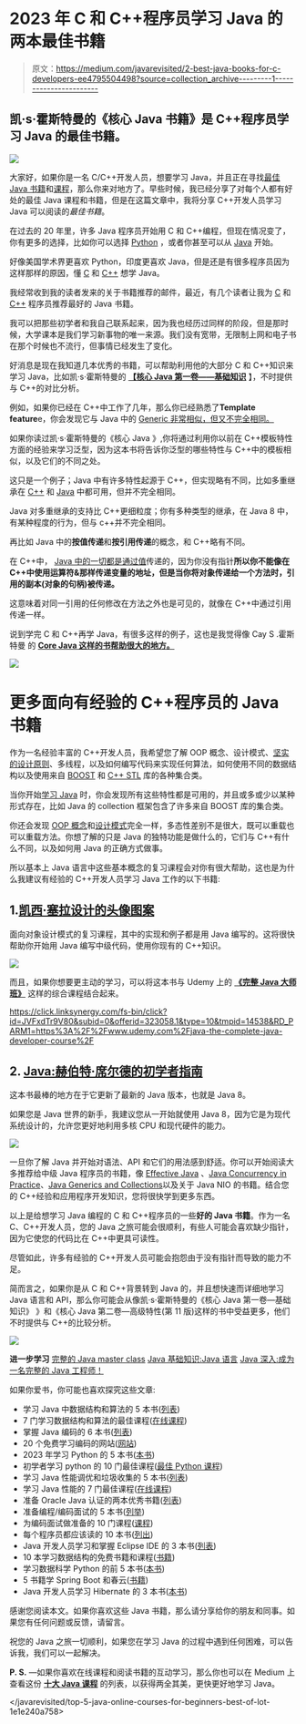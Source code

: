 # 2023 年 C 和 C++程序员学习 Java 的两本最佳书籍

> 原文：<https://medium.com/javarevisited/2-best-java-books-for-c-developers-ee4795504498?source=collection_archive---------1----------------------->

## 凯·s·霍斯特曼的《核心 Java 书籍》是 C++程序员学习 Java 的最佳书籍。

[![](img/259bde52bb66f50db7a314608f0ed0df.png)](https://www.amazon.com/Core-Java-I--Fundamentals-10th/dp/0134177304?tag=javamysqlanta-20)

大家好，如果你是一名 C/C++开发人员，想要学习 Java，并且正在寻找[最佳 Java 书籍](/javarevisited/5-best-core-java-books-for-beginners-20e3f723e3a)和[课程](/javarevisited/top-5-java-online-courses-for-beginners-best-of-lot-1e1e240a758)，那么你来对地方了。早些时候，我已经分享了对每个人都有好处的最佳 Java 课程和书籍，但是在这篇文章中，我将分享 C++开发人员学习 Java 可以阅读的*最佳书籍*。

在过去的 20 年里，许多 Java 程序员开始用 C 和 C++编程，但现在情况变了，你有更多的选择，比如你可以选择 [Python](https://javarevisited.blogspot.com/2018/12/10-free-python-courses-for-programmers.html) ，或者你甚至可以从 [Java](https://javarevisited.blogspot.com/2018/05/top-5-java-courses-for-beginners-to-learn-online.html) 开始。

好像美国学术界更喜欢 Python，印度更喜欢 Java，但是还是有很多程序员因为这样那样的原因，懂 [C](/javarevisited/top-10-courses-to-learn-c-for-beginners-best-and-free-4afc262a544e) 和 [C++](/javarevisited/top-10-courses-to-learn-c-for-beginners-best-and-free-4afc262a544e) 想学 Java。

我经常收到我的读者发来的关于书籍推荐的邮件，最近，有几个读者让我为 [C](https://javarevisited.blogspot.com/2018/01/top-5-free-data-structure-and-algorithm-courses-java--c-programmers.html#axzz5gasTpUc2) 和 [C++](http://www.java67.com/2018/02/5-free-cpp-courses-to-learn-programming.html) 程序员推荐最好的 Java 书籍。

我可以把那些初学者和我自己联系起来，因为我也经历过同样的阶段，但是那时候，大学课本是我们学习新事物的唯一来源。我们没有宽带，无限制上网和电子书在那个时候也不流行，但事情已经发生了变化。

好消息是现在我知道几本优秀的书籍，可以帮助利用他的大部分 C 和 C++知识来学习 Java，比如凯·s·霍斯特曼的 [**【核心 Java 第一卷——基础知识**](https://www.amazon.com/Core-Java-I--Fundamentals-10th/dp/0134177304?tag=javamysqlanta-20) 】，不时提供与 C++的对比分析。

例如，如果你已经在 C++中工作了几年，那么你已经熟悉了**Template feature**e，你会发现它与 Java 中的 [Generic 非常相似，但又不完全相同。](https://www.java67.com/2019/07/top-50-java-generics-and-collection-interview-questions.html)

如果你读过凯·s·霍斯特曼的《核心 Java 》,你将通过利用你以前在 C++模板特性方面的经验来学习泛型，因为这本书将告诉你泛型的哪些特性与 C++中的模板相似，以及它们的不同之处。

这只是一个例子；Java 中有许多特性起源于 C++，但实现略有不同，比如多重继承在 [C++](https://hackernoon.com/top-5-free-c-courses-to-learn-programming-in-2019-d27352277da0) 和 [Java](/javarevisited/10-free-courses-to-learn-java-in-2019-22d1f33a3915) 中都可用，但并不完全相同。

Java 对多重继承的支持比 C++更细粒度；你有多种类型的继承，在 Java 8 中，有某种程度的行为，但与 c++并不完全相同。

再比如 Java 中的**按值传递**和**按引用传递**的概念，和 C++略有不同。

在 C++中， [Java 中的一切都是通过值](https://javarevisited.blogspot.com/2012/12/does-java-pass-by-value-or-pass-by-reference.html)传递的，因为你没有指针**所以你不能像在 C++中使用运算符&那样传递变量的地址，但是当你将对象传递给一个方法时，引用的副本(对象的句柄)被传递。**

这意味着对同一引用的任何修改在方法之外也是可见的，就像在 C++中通过引用传递一样。

说到学完 C 和 C++再学 Java，有很多这样的例子，这也是我觉得像 Cay S .霍斯特曼 的 [**Core Java 这样的书帮助很大的地方。**](https://www.amazon.com/Core-Java-I--Fundamentals-10th/dp/0134177304?tag=javamysqlanta-20)

[![](img/2bb1f7992bb8f9c43a037cfff997de29.png)](https://www.amazon.com/Core-Java-I--Fundamentals-10th/dp/0134177304?tag=javamysqlanta-20)

# 更多面向有经验的 C++程序员的 Java 书籍

作为一名经验丰富的 C++开发人员，我希望您了解 OOP 概念、设计模式、[坚实的设计原则](http://javarevisited.blogspot.com/2012/03/10-object-oriented-design-principles.html)、多线程，以及如何编写代码来实现任何算法，如何使用不同的数据结构以及使用来自 [BOOST](https://www.boost.org/) 和 [C++ STL](https://www.cplusplus.com/reference/stl/) 库的各种集合类。

当你开始[学习 Java](/javarevisited/10-free-courses-to-learn-java-in-2019-22d1f33a3915?source=collection_home---4------8-----------------------) 时，你会发现所有这些特性都是可用的，并且或多或少以某种形式存在，比如 Java 的 collection 框架包含了许多来自 BOOST 库的集合类。

你还会发现 [OOP 概念](/javarevisited/my-favorite-courses-to-learn-object-oriented-programming-and-design-in-2019-197bab351733)和[设计模式](https://javarevisited.blogspot.com/2018/02/top-5-java-design-pattern-courses-for-developers.html)完全一样，多态性差别不是很大，既可以重载也可以重载方法。你想了解的只是 Java 的独特功能是做什么的，它们与 C++有什么不同，以及如何用 Java 的正确方式做事。

所以基本上 Java 语言中这些基本概念的复习课程会对你有很大帮助，这也是为什么我建议有经验的 C++开发人员学习 Java 工作的以下书籍:

## 1.[凯西·塞拉设计的头像图案](http://www.amazon.com/dp/0596009208/?tag=javamysqlanta-20)

面向对象设计模式的复习课程，其中的实现和例子都是用 Java 编写的。这将很快帮助你开始用 Java 编写中级代码，使用你现有的 C++知识。

[![](img/7bd8be207fda0714185239b3cae30ce4.png)](http://www.amazon.com/dp/0596009208/?tag=javamysqlanta-20)

而且，如果你想要更主动的学习，可以将这本书与 Udemy 上的 [**《完整 Java 大师班》**](https://click.linksynergy.com/fs-bin/click?id=JVFxdTr9V80&subid=0&offerid=323058.1&type=10&tmpid=14538&RD_PARM1=https%3A%2F%2Fwww.udemy.com%2Fjava-the-complete-java-developer-course%2F) 这样的综合课程结合起来。

<https://click.linksynergy.com/fs-bin/click?id=JVFxdTr9V80&subid=0&offerid=323058.1&type=10&tmpid=14538&RD_PARM1=https%3A%2F%2Fwww.udemy.com%2Fjava-the-complete-java-developer-course%2F>  

## 2. [Java:赫伯特·席尔德的初学者指南](https://www.amazon.com/Java-Beginners-Seventh-Herbert-Schildt/dp/1259589315?tag=javamysqlanta-20)

这本书最棒的地方在于它更新了最新的 Java 版本，也就是 Java 8。

如果您是 Java 世界的新手，我建议您从一开始就使用 Java 8，因为它是为现代系统设计的，允许您更好地利用多核 CPU 和现代硬件的能力。

[![](img/8537499d0a03f5bb8a495a2e769642df.png)](https://medium.com/javarevisited/10-books-java-developers-should-read-in-2020-e6222f25cc72)

一旦你了解 Java 并开始对语法、API 和它们的用法感到舒适。你可以开始阅读大多推荐给中级 Java 程序员的书籍，像 [Effective Java](http://javarevisited.blogspot.sg/2013/01/top-5-java-programming-books-best-good.html) 、[Java Concurrency in Practice](http://javarevisited.blogspot.sg/2016/06/5-books-to-learn-concurrent-programming-multithreading-java.html)、[Java Generics and Collections](http://www.java67.com/2016/06/12-must-read-advance-java-books-for-intermediate-programmers.html)以及关于 Java NIO 的书籍。结合您的 C++经验和应用程序开发知识，您将很快学到更多东西。

以上是给想学习 Java 编程的 C 和 C++程序员的一些**好的 Java 书籍**。作为一名 C、C++开发人员，您的 Java 之旅可能会很顺利，有些人可能会喜欢缺少指针，因为它使您的代码比在 C++中更具可读性。

尽管如此，许多有经验的 C++开发人员可能会抱怨由于没有指针而导致的能力不足。

简而言之，如果你是从 C 和 C++背景转到 Java 的，并且想快速而详细地学习 Java 语言和 API，那么你可能会从像凯·s·霍斯特曼的《核心 Java 第一卷—基础知识》 》和《核心 Java 第二卷—高级特性(第 11 版)这样的书中受益更多，他们不时提供与 C++的比较分析。

[![](img/b28b61ce515e1435bf37b9a7025d291c.png)](https://www.amazon.com/Core-Java-II-Advanced-Features-11th/dp/0135166314?tag=javamysqlanta-20)

**进一步学习**
[完整的 Java master class](https://click.linksynergy.com/fs-bin/click?id=JVFxdTr9V80&subid=0&offerid=323058.1&type=10&tmpid=14538&RD_PARM1=https%3A%2F%2Fwww.udemy.com%2Fjava-the-complete-java-developer-course%2F)
[Java 基础知识:Java 语言](https://pluralsight.pxf.io/c/1193463/424552/7490?u=https%3A%2F%2Fwww.pluralsight.com%2Fcourses%2Fjava-fundamentals-language)
[Java 深入:成为一名完整的 Java 工程师！](https://click.linksynergy.com/fs-bin/click?id=JVFxdTr9V80&subid=0&offerid=323058.1&type=10&tmpid=14538&RD_PARM1=https%3A%2F%2Fwww.udemy.com%2Fjava-in-depth-become-a-complete-java-engineer%2F)

如果你爱书，你可能也喜欢探究这些文章:

*   学习 Java 中数据结构和算法的 5 本书([列表](http://javarevisited.blogspot.sg/2015/07/5-data-structure-and-algorithm-books-best-must-read.html))
*   7 门学习数据结构和算法的最佳课程([在线课程](/javarevisited/7-best-courses-to-learn-data-structure-and-algorithms-d5379ae2588?source=---------18------------------))
*   掌握 Java 编码的 6 本书([列表](http://javarevisited.blogspot.sg/2014/09/top-6-books-to-learn-programming-coding.html))
*   20 个免费学习编码的网站([网站](/javarevisited/top-20-sites-to-learn-coding-in-2020-f57ff63d9cb3))
*   2023 年学习 Python 的 5 本书([本书](https://javarevisited.blogspot.com/2019/07/top-5-books-to-learn-python-in-2019.html))
*   初学者学习 python 的 10 门最佳课程([最佳 Python 课程](/better-programming/top-5-courses-to-learn-python-in-2018-best-of-lot-26644a99e7ec))
*   学习 Java 性能调优和垃圾收集的 5 本书([列表](http://javarevisited.blogspot.sg/2014/07/top-5-java-performance-tuning-books.html))
*   学习 Java 性能的 7 门最佳课程([在线课程](/javarevisited/7-best-courses-to-learn-jvm-garbage-collection-and-performance-tuning-for-experienced-java-331705180686))
*   准备 Oracle Java 认证的两本优秀书籍([列表](http://javarevisited.blogspot.sg/2013/07/2-books-to-prepare-oracle-java-7-certification-OCA-OCP-OCPJP.html))
*   准备编程/编码面试的 5 本书([列举](http://javarevisited.blogspot.sg/2016/06/top-5-books-for-programming-coding-interviews-best.html))
*   为编码面试做准备的 10 门课程([课程](/hackernoon/10-data-structure-algorithms-and-programming-courses-to-crack-any-coding-interview-e1c50b30b927))
*   每个程序员都应该读的 10 本书([列出](http://www.java67.com/2015/03/10-books-every-programmer-and-software-engineer-read.html))
*   Java 开发人员学习和掌握 Eclipse IDE 的 3 本书([列表](http://javarevisited.blogspot.sg/2016/03/3-books-to-learn-eclipse-ide-for-java-jee-programmers.html))
*   10 本学习数据结构的免费书籍和课程([书籍](https://dev.to/javinpaul/top-10-free-books-and-courses-to-learn-data-structure-and-algorithms-in-2019-30gl))
*   学习数据科学 Python 的前 5 本书([本书](https://javarevisited.blogspot.com/2019/08/top-5-python-books-for-data-science-and-machine-learning.html))
*   5 书籍学 Spring Boot 和春云([书籍](https://javarevisited.blogspot.com/2018/07/top-5-books-to-learn-spring-boot-and-spring-cloud-java.html))
*   Java 开发人员学习 Hibernate 的 3 本书([本书](https://www.java67.com/2017/02/2-best-books-to-learn-hibernate-for-Java-Developers.html))

感谢您阅读本文。如果你喜欢这些 Java 书籍，那么请分享给你的朋友和同事。如果您有任何问题或反馈，请留言。

祝您的 Java 之旅一切顺利，如果您在学习 Java 的过程中遇到任何困难，可以告诉我，我们可以一起解决。

**P. S.** —如果你喜欢在线课程和阅读书籍的互动学习，那么你也可以在 Medium 上查看这份 [**十大 Java 课程**](/javarevisited/top-5-java-online-courses-for-beginners-best-of-lot-1e1e240a758) 的列表，以获得两全其美，更快更好地学习 Java。

</javarevisited/top-5-java-online-courses-for-beginners-best-of-lot-1e1e240a758> 